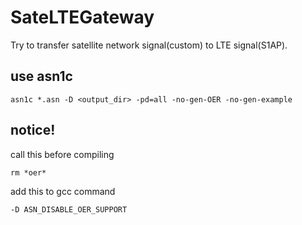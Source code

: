 # SateLTEGateway
Try to transfer satellite network signal(custom) to LTE signal(S1AP).
## use asn1c
```
asn1c *.asn -D <output_dir> -pd=all -no-gen-OER -no-gen-example
```
## notice!
call this before compiling
```
rm *oer*
```
add this to gcc command
```
-D ASN_DISABLE_OER_SUPPORT
```
